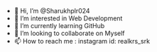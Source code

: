 - 👋 Hi, I’m @Sharukhplr024
- 👀 I’m interested in Web Development
- 🌱 I’m currently learning GitHub
- 💞️ I’m looking to collaborate on Myself
- 📫 How to reach me :
      instagram id: realkrs_srk

<!---
Sharukhplr024/Sharukhplr024 is a ✨ special ✨ repository because its `README.md` (this file) appears on your GitHub profile.
You can click the Preview link to take a look at your changes.
--->
